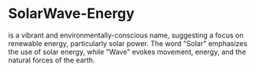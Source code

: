 # SolarWave-Energy
is a vibrant and environmentally-conscious name, suggesting a focus on renewable energy, particularly solar power. The word "Solar" emphasizes the use of solar energy, while "Wave" evokes movement, energy, and the natural forces of the earth.
